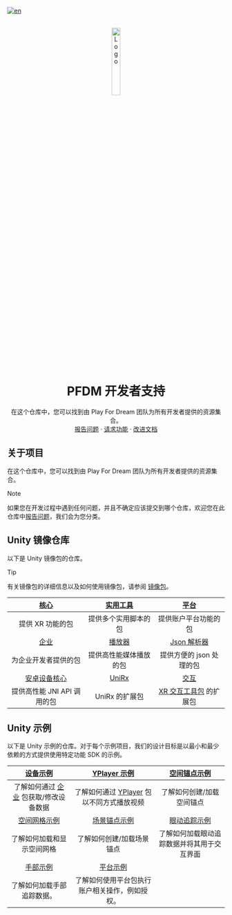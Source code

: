 [![en](https://img.shields.io/badge/lang-en-red.svg)](./README.md)

<br />
<div align="center">
    <a href="https://github.com/PlayForDreamDevelopers/support">
        <img src="https://www.pfdm.cn/en/static/img/logo.2b1b07e.png" alt="Logo" width="20%">
    </a>
    <h1 align="center"> PFDM 开发者支持 </h1>
    <p align="center">
        在这个仓库中，您可以找到由 Play For Dream 团队为所有开发者提供的资源集合。
        <br />
        <a href="https://github.com/PlayForDreamDevelopers/support/issues/new?template=bug_report.yml">报告问题</a>
        &middot;
        <a href="https://github.com/PlayForDreamDevelopers/support/issues/new?template=feature_request.yml">请求功能</a>
        &middot;
        <a href="https://github.com/PlayForDreamDevelopers/support/issues/new?template=documentation_update.yml">改进文档</a>
    </p>

</div>

## 关于项目

在这个仓库中，您可以找到由 Play For Dream 团队为所有开发者提供的资源集合。

> [!note]
> 如果您在开发过程中遇到任何问题，并且不确定应该提交到哪个仓库，欢迎您在此仓库中[报告问题](https://github.com/PlayForDreamDevelopers/support/issues/new?template=bug_report.yml)，我们会为您分类。

## Unity 镜像仓库

以下是 Unity 镜像包的仓库。

> [!tip]
> 有关镜像包的详细信息以及如何使用镜像包，请参阅 [镜像包](https://developer.pfdm.cn/yvrdoc/unity_CN/UserManual_CN/DeveloperResources/PackagesMirror.html)。

|        [核心][0001]         |    [实用工具][0002]    |                                                    [平台][0003]                                                    |
| :-------------------------: | :--------------------: | :----------------------------------------------------------------------------------------------------------------: |
|      提供 XR 功能的包       |  提供多个实用脚本的包  |                                                提供账户平台功能的包                                                |
|        [企业][0004]         |     [播放器][0005]     |                                                [Json 解析器][0006]                                                 |
|    为企业开发者提供的包     | 提供高性能媒体播放的包 |                                              提供方便的 json 处理的包                                              |
|    [安卓设备核心][0007]     |     [UniRx][0008]      |                                                    [交互][0010]                                                    |
| 提供高性能 JNI API 调用的包 |     UniRx 的扩展包     | [XR 交互工具包](https://docs.unity3d.com/Packages/com.unity.xr.interaction.toolkit@3.1/manual/index.html) 的扩展包 |

## Unity 示例

以下是 Unity 示例的仓库。对于每个示例项目，我们的设计目标是以最小和最少依赖的方式提供使用特定功能 SDK 的示例。

|               [设备示例][1000]                |               [YPlayer 示例][1001]                |            [空间锚点示例][1002]            |
| :-------------------------------------------: | :-----------------------------------------------: | :----------------------------------------: |
| 了解如何通过 [企业][0004] 包获取/修改设备数据 | 了解如何通过 [YPlayer][0005] 包以不同方式播放视频 |         了解如何创建/加载空间锚点          |
|             [空间网格示例][1003]              |               [场景锚点示例][1004]                |            [眼动追踪示例][1005]            |
|          了解如何加载和显示空间网格           |             了解如何创建/加载场景锚点             | 了解如何加载眼动追踪数据并将其用于交互界面 |
|               [手部示例][1006]                |                 [平台示例][1007]                  |
|          了解如何加载手部追踪数据。           |  了解如何使用平台包执行账户相关操作，例如授权。   |

<!-- For the Unity Mirror package -->

[0001]: https://github.com/PlayForDreamDevelopers/com.yvr.core-mirror
[0002]: https://github.com/PlayForDreamDevelopers/com.yvr.utilities-mirror
[0003]: https://github.com/PlayForDreamDevelopers/com.yvr.platform-mirror
[0004]: https://github.com/PlayForDreamDevelopers/com.yvr.enterprise-mirror
[0005]: https://github.com/PlayForDreamDevelopers/com.yvr.player-mirror
[0006]: https://github.com/PlayForDreamDevelopers/com.yvr.json-parser-mirror
[0007]: https://github.com/PlayForDreamDevelopers/com.yvr.android-device.core-mirror
[0008]: https://github.com/PlayForDreamDevelopers/com.yvr.unirx-mirror
[0010]: https://github.com/PlayForDreamDevelopers/com.yvr.interaction-mirror

<!-- For the Unity samples -->

[1000]: https://github.com/PlayForDreamDevelopers/DeviceSample-Unity
[1001]: https://github.com/PlayForDreamDevelopers/YPlayerSample-Unity
[1002]: https://github.com/PlayForDreamDevelopers/SpatialAnchorSample-Unity
[1003]: https://github.com/PlayForDreamDevelopers/SpatialMeshSample-Unity
[1004]: https://github.com/PlayForDreamDevelopers/SceneAnchorSample-Unity
[1005]: https://github.com/PlayForDreamDevelopers/EyeTrackingSample-Unity
[1006]: https://github.com/PlayForDreamDevelopers/HandSample-Unity
[1007]: https://github.com/PlayForDreamDevelopers/PlatformSample-Unity
